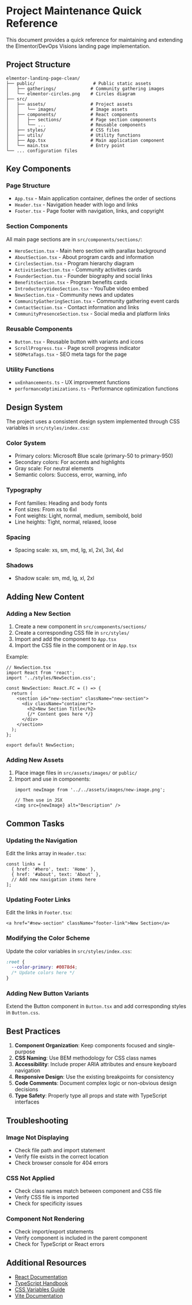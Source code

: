 # Project Maintenance Quick Reference

This document provides a quick reference for maintaining and extending the Elmentor/DevOps Visions landing page implementation.

## Project Structure

```
elmentor-landing-page-clean/
├── public/                      # Public static assets
│   ├── gatherings/             # Community gathering images
│   └── elmentor-circles.png    # Circles diagram
├── src/
│   ├── assets/                 # Project assets
│   │   └── images/             # Image assets
│   ├── components/             # React components
│   │   ├── sections/           # Page section components
│   │   └── ...                 # Reusable components
│   ├── styles/                 # CSS files
│   ├── utils/                  # Utility functions
│   ├── App.tsx                 # Main application component
│   └── main.tsx                # Entry point
└── ... configuration files
```

## Key Components

### Page Structure

- `App.tsx` - Main application container, defines the order of sections
- `Header.tsx` - Navigation header with logo and links
- `Footer.tsx` - Page footer with navigation, links, and copyright

### Section Components

All main page sections are in `src/components/sections/`:

- `HeroSection.tsx` - Main hero section with parallax background
- `AboutSection.tsx` - About program cards and information
- `CirclesSection.tsx` - Program hierarchy diagram
- `ActivitiesSection.tsx` - Community activities cards
- `FounderSection.tsx` - Founder biography and social links
- `BenefitsSection.tsx` - Program benefits cards
- `IntroductoryVideoSection.tsx` - YouTube video embed
- `NewsSection.tsx` - Community news and updates
- `CommunityGatheringSection.tsx` - Community gathering event cards
- `ContactSection.tsx` - Contact information and links
- `CommunityPresenceSection.tsx` - Social media and platform links

### Reusable Components

- `Button.tsx` - Reusable button with variants and icons
- `ScrollProgress.tsx` - Page scroll progress indicator
- `SEOMetaTags.tsx` - SEO meta tags for the page

### Utility Functions

- `uxEnhancements.ts` - UX improvement functions
- `performanceOptimizations.ts` - Performance optimization functions

## Design System

The project uses a consistent design system implemented through CSS variables in `src/styles/index.css`:

### Color System

- Primary colors: Microsoft Blue scale (primary-50 to primary-950)
- Secondary colors: For accents and highlights
- Gray scale: For neutral elements
- Semantic colors: Success, error, warning, info

### Typography

- Font families: Heading and body fonts
- Font sizes: From xs to 6xl
- Font weights: Light, normal, medium, semibold, bold
- Line heights: Tight, normal, relaxed, loose

### Spacing

- Spacing scale: xs, sm, md, lg, xl, 2xl, 3xl, 4xl

### Shadows

- Shadow scale: sm, md, lg, xl, 2xl

## Adding New Content

### Adding a New Section

1. Create a new component in `src/components/sections/`
2. Create a corresponding CSS file in `src/styles/`
3. Import and add the component to `App.tsx`
4. Import the CSS file in the component or in `App.tsx`

Example:
```tsx
// NewSection.tsx
import React from 'react';
import '../styles/NewSection.css';

const NewSection: React.FC = () => {
  return (
    <section id="new-section" className="new-section">
      <div className="container">
        <h2>New Section Title</h2>
        {/* Content goes here */}
      </div>
    </section>
  );
};

export default NewSection;
```

### Adding New Assets

1. Place image files in `src/assets/images/` or `public/`
2. Import and use in components:
   ```tsx
   import newImage from '../../assets/images/new-image.png';
   
   // Then use in JSX
   <img src={newImage} alt="Description" />
   ```

## Common Tasks

### Updating the Navigation

Edit the links array in `Header.tsx`:

```tsx
const links = [
  { href: '#hero', text: 'Home' },
  { href: '#about', text: 'About' },
  // Add new navigation items here
];
```

### Updating Footer Links

Edit the links in `Footer.tsx`:

```tsx
<a href="#new-section" className="footer-link">New Section</a>
```

### Modifying the Color Scheme

Update the color variables in `src/styles/index.css`:

```css
:root {
  --color-primary: #0078d4;
  /* Update colors here */
}
```

### Adding New Button Variants

Extend the Button component in `Button.tsx` and add corresponding styles in `Button.css`.

## Best Practices

1. **Component Organization**: Keep components focused and single-purpose
2. **CSS Naming**: Use BEM methodology for CSS class names
3. **Accessibility**: Include proper ARIA attributes and ensure keyboard navigation
4. **Responsive Design**: Use the existing breakpoints for consistency
5. **Code Comments**: Document complex logic or non-obvious design decisions
6. **Type Safety**: Properly type all props and state with TypeScript interfaces

## Troubleshooting

### Image Not Displaying
- Check file path and import statement
- Verify file exists in the correct location
- Check browser console for 404 errors

### CSS Not Applied
- Check class names match between component and CSS file
- Verify CSS file is imported
- Check for specificity issues

### Component Not Rendering
- Check import/export statements
- Verify component is included in the parent component
- Check for TypeScript or React errors

## Additional Resources

- [React Documentation](https://reactjs.org/docs/getting-started.html)
- [TypeScript Handbook](https://www.typescriptlang.org/docs/)
- [CSS Variables Guide](https://developer.mozilla.org/en-US/docs/Web/CSS/Using_CSS_custom_properties)
- [Vite Documentation](https://vitejs.dev/guide/)

